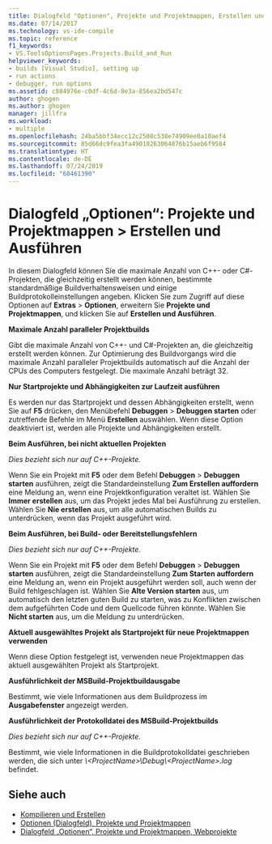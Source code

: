```yaml
---
title: Dialogfeld "Optionen", Projekte und Projektmappen, Erstellen und Ausführen
ms.date: 07/14/2017
ms.technology: vs-ide-compile
ms.topic: reference
f1_keywords:
- VS.ToolsOptionsPages.Projects.Build_and_Run
helpviewer_keywords:
- builds [Visual Studio], setting up
- run actions
- debugger, run options
ms.assetid: c884976e-c0df-4c6d-8e3a-856ea2bd547c
author: ghogen
ms.author: ghogen
manager: jillfra
ms.workload:
- multiple
ms.openlocfilehash: 24ba5bbf34ecc12c2508c538e74909ee0a10aef4
ms.sourcegitcommit: 85d66dc9fea3fa49018263064876b15aeb6f9584
ms.translationtype: HT
ms.contentlocale: de-DE
ms.lasthandoff: 07/24/2019
ms.locfileid: "68461390"
---
```

# <a name="options-dialog-box-projects-and-solutions--build-and-run"></a>Dialogfeld „Optionen“: Projekte und Projektmappen \> Erstellen und Ausführen

In diesem Dialogfeld können Sie die maximale Anzahl von C++- oder C#-Projekten, die gleichzeitig erstellt werden können, bestimmte standardmäßige Buildverhaltensweisen und einige Buildprotokolleinstellungen angeben. Klicken Sie zum Zugriff auf diese Optionen auf **Extras** > **Optionen**, erweitern Sie **Projekte und Projektmappen**, und klicken Sie auf **Erstellen und Ausführen**.

**Maximale Anzahl paralleler Projektbuilds**

Gibt die maximale Anzahl von C++- und C#-Projekten an, die gleichzeitig erstellt werden können. Zur Optimierung des Buildvorgangs wird die maximale Anzahl paralleler Projektbuilds automatisch auf die Anzahl der CPUs des Computers festgelegt. Die maximale Anzahl beträgt 32.

**Nur Startprojekte und Abhängigkeiten zur Laufzeit ausführen**

Es werden nur das Startprojekt und dessen Abhängigkeiten erstellt, wenn Sie auf **F5** drücken, den Menübefehl **Debuggen** > **Debuggen starten** oder zutreffende Befehle im Menü **Erstellen** auswählen. Wenn diese Option deaktiviert ist, werden alle Projekte und Abhängigkeiten erstellt.

**Beim Ausführen, bei nicht aktuellen Projekten**

*Dies bezieht sich nur auf C++-Projekte.*

Wenn Sie ein Projekt mit **F5** oder dem Befehl **Debuggen** > **Debuggen starten** ausführen, zeigt die Standardeinstellung **Zum Erstellen auffordern** eine Meldung an, wenn eine Projektkonfiguration veraltet ist. Wählen Sie **Immer erstellen** aus, um das Projekt jedes Mal bei Ausführung zu erstellen. Wählen Sie **Nie erstellen** aus, um alle automatischen Builds zu unterdrücken, wenn das Projekt ausgeführt wird.

**Beim Ausführen, bei Build- oder Bereitstellungsfehlern**

*Dies bezieht sich nur auf C++-Projekte.*

Wenn Sie ein Projekt mit **F5** oder dem Befehl **Debuggen** > **Debuggen starten** ausführen, zeigt die Standardeinstellung **Zum Starten auffordern** eine Meldung an, wenn ein Projekt ausgeführt werden soll, auch wenn der Build fehlgeschlagen ist. Wählen Sie **Alte Version starten** aus, um automatisch den letzten guten Build zu starten, was zu Konflikten zwischen dem aufgeführten Code und dem Quellcode führen könnte. Wählen Sie **Nicht starten** aus, um die Meldung zu unterdrücken.

**Aktuell ausgewähltes Projekt als Startprojekt für neue Projektmappen verwenden**

Wenn diese Option festgelegt ist, verwenden neue Projektmappen das aktuell ausgewählten Projekt als Startprojekt.

**Ausführlichkeit der MSBuild-Projektbuildausgabe**

Bestimmt, wie viele Informationen aus dem Buildprozess im **Ausgabefenster** angezeigt werden.

**Ausführlichkeit der Protokolldatei des MSBuild-Projektbuilds**

*Dies bezieht sich nur auf C++-Projekte.*

Bestimmt, wie viele Informationen in die Buildprotokolldatei geschrieben werden, die sich unter *\\\<ProjectName>\Debug\\\<ProjectName>.log* befindet.

## <a name="see-also"></a>Siehe auch

- [Kompilieren und Erstellen](../../ide/compiling-and-building-in-visual-studio.md)
- [Optionen (Dialogfeld), Projekte und Projektmappen](projects-and-solutions-options-dialog-box.md)
- [Dialogfeld „Optionen“, Projekte und Projektmappen, Webprojekte](options-dialog-box-projects-and-solutions-web-projects.md)